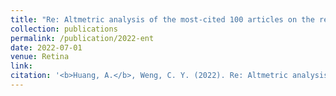 ```yaml
---
title: "Re: Altmetric analysis of the most-cited 100 articles on the retina published between 2010 and 2020."
collection: publications
permalink: /publication/2022-ent
date: 2022-07-01
venue: Retina
link: 
citation: '<b>Huang, A.</b>, Weng, C. Y. (2022). Re: Altmetric analysis of the most-cited 100 articles on the retina published between 2010 and 2020. <i>Retina.</i> (accepted)'
---
```

